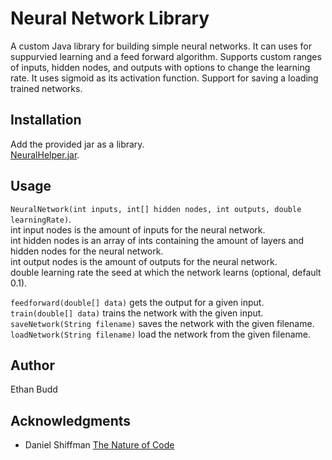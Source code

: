 # Neural Network Library
A custom Java library for building simple neural networks. It can uses for suppurvied learning and a feed forward algorithm.
Supports custom ranges of inputs, hidden nodes, and outputs with options to change the learning rate. It uses sigmoid as its
activation function. Support for saving a loading trained networks.

## Installation

Add the provided jar as a library.  
[NeuralHelper.jar](https://github.com/budde25/NeuralNetworkLibrary/releases/latest).

## Usage
`NeuralNetwork(int inputs, int[] hidden nodes, int outputs, double learningRate)`.  
int input nodes is the amount of inputs for the neural network.    
int hidden nodes is an array of ints containing the amount of layers and hidden nodes for the neural network.  
int output nodes is the amount of outputs for the neural network.  
double learning rate the seed at which the network learns (optional, default 0.1).  

`feedforward(double[] data)` gets the output for a given input.  
`train(double[] data)` trains the network with the given input.  
`saveNetwork(String filename)` saves the network with the given filename.  
`loadNetwork(String filename)` load the network from the given filename.  

## Author
Ethan Budd

## Acknowledgments
* Daniel Shiffman [The Nature of Code](https://natureofcode.com/book/chapter-10-neural-networks/)

